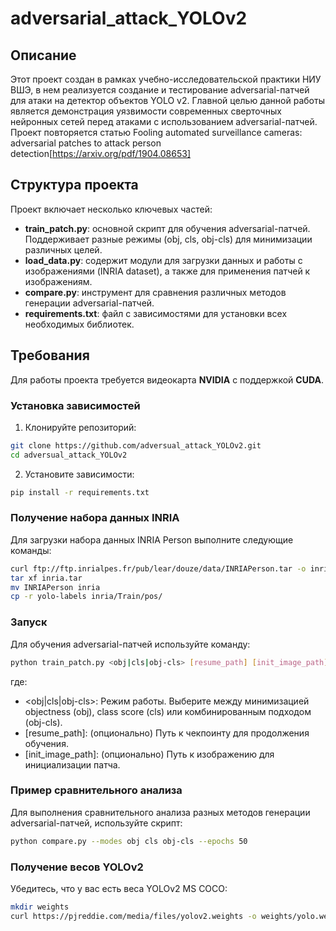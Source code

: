 # adversarial_attack_YOLOv2

## Описание

Этот проект создан в рамках учебно-исследовательской практики НИУ ВШЭ, в нем реализуется создание и тестирование adversarial-патчей для атаки на детектор объектов YOLO v2. Главной целью данной работы является демонстрация уязвимости современных сверточных нейронных сетей перед атаками с использованием adversarial-патчей. Проект повторяется статью Fooling automated surveillance cameras: adversarial patches to attack person detection[https://arxiv.org/pdf/1904.08653]

## Структура проекта

Проект включает несколько ключевых частей:

- **train_patch.py**: основной скрипт для обучения adversarial-патчей. Поддерживает разные режимы (obj, cls, obj-cls) для минимизации различных целей.
- **load_data.py**: содержит модули для загрузки данных и работы с изображениями (INRIA dataset), а также для применения патчей к изображениям.
- **compare.py**: инструмент для сравнения различных методов генерации adversarial-патчей.
- **requirements.txt**: файл с зависимостями для установки всех необходимых библиотек.

## Требования

Для работы проекта требуется видеокарта **NVIDIA** с поддержкой **CUDA**.


### Установка зависимостей

1. Клонируйте репозиторий:

```bash
git clone https://github.com/adversual_attack_YOLOv2.git
cd adversual_attack_YOLOv2
```

2. Установите зависимости:
```bash
pip install -r requirements.txt
```
### Получение набора данных INRIA

Для загрузки набора данных INRIA Person выполните следующие команды:
```bash
curl ftp://ftp.inrialpes.fr/pub/lear/douze/data/INRIAPerson.tar -o inria.tar
tar xf inria.tar
mv INRIAPerson inria
cp -r yolo-labels inria/Train/pos/
```
### Запуск

Для обучения adversarial-патчей используйте команду:
```bash
python train_patch.py <obj|cls|obj-cls> [resume_path] [init_image_path]
```
где:
- <obj|cls|obj-cls>: Режим работы. Выберите между минимизацией objectness (obj), class score (cls) или комбинированным подходом (obj-cls).
- [resume_path]: (опционально) Путь к чекпоинту для продолжения обучения.
- [init_image_path]: (опционально) Путь к изображению для инициализации патча.

### Пример сравнительного анализа

Для выполнения сравнительного анализа разных методов генерации adversarial-патчей, используйте скрипт:
```bash
python compare.py --modes obj cls obj-cls --epochs 50
```
### Получение весов YOLOv2

Убедитесь, что у вас есть веса YOLOv2 MS COCO:
```bash
mkdir weights
curl https://pjreddie.com/media/files/yolov2.weights -o weights/yolo.weights
```
